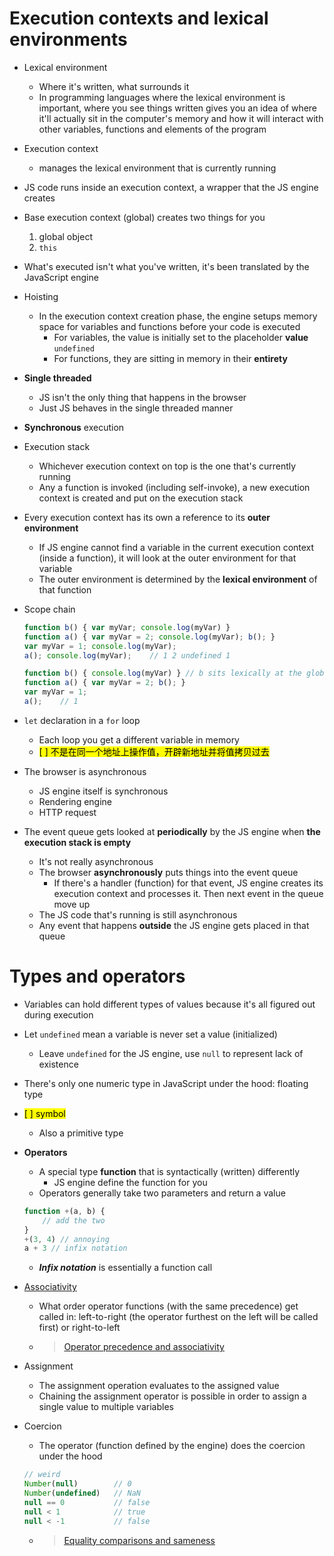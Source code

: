 # Execution contexts and lexical environments
- Lexical environment
    - Where it's written, what surrounds it
    - In programming languages where the lexical environment is important, where you see things written gives you an idea of where it'll actually sit in the computer's memory and how it will interact with other variables, functions and elements of the program
- Execution context
    - manages the lexical environment that is currently running
- JS code runs inside an execution context, a wrapper that the JS engine creates
- Base execution context (global) creates two things for you
    1. global object
    2. `this`
- What's executed isn't what you've written, it's been translated by the JavaScript engine
- Hoisting
    - In the execution context creation phase, the engine setups memory space for variables and functions before your code is executed
        - For variables, the value is initially set to the placeholder **value** `undefined`
        - For functions, they are sitting in memory in their **entirety**
- **Single threaded**
    - JS isn't the only thing that happens in the browser
    - Just JS behaves in the single threaded manner
- **Synchronous** execution
- Execution stack
    - Whichever execution context on top is the one that's currently running
    - Any a function is invoked (including self-invoke), a new execution context is created and put on the execution stack
- Every execution context has its own a reference to its **outer environment**
    - If JS engine cannot find a variable in the current execution context (inside a function), it will look at the outer environment for that variable
    - The outer environment is determined by the **lexical environment** of that function
- Scope chain

    ```js
    function b() { var myVar; console.log(myVar) }
    function a() { var myVar = 2; console.log(myVar); b(); }
    var myVar = 1; console.log(myVar);
    a(); console.log(myVar);    // 1 2 undefined 1

    function b() { console.log(myVar) } // b sits lexically at the global level
    function a() { var myVar = 2; b(); }
    var myVar = 1;
    a();    // 1
    ```

- `let` declaration in a `for` loop
    - Each loop you get a different variable in memory
    - <mark>[ ] 不是在同一个地址上操作值，开辟新地址并将值拷贝过去</mark>
- The browser is asynchronous
    - JS engine itself is synchronous
    - Rendering engine
    - HTTP request
- The event queue gets looked at **periodically** by the JS engine when **the execution stack is empty**
    - It's not really asynchronous
    - The browser **asynchronously** puts things into the event queue
        - If there's a handler (function) for that event, JS engine creates its execution context and processes it. Then next event in the queue move up
    - The JS code that's running is still asynchronous
    - Any event that happens **outside** the JS engine gets placed in that queue
# Types and operators
- Variables can hold different types of values because it's all figured out during execution
- Let `undefined` mean a variable is never set a value (initialized)
    - Leave `undefined` for the JS engine, use `null` to represent lack of existence
- There's only one numeric type in JavaScript under the hood: floating type
- <mark>[ ] symbol</mark>
    - Also a primitive type
- **Operators**
    - A special type **function** that is syntactically (written) differently
        - JS engine define the function for you
    - Operators generally take two parameters and return a value

    ```js
    function +(a, b) {
        // add the two
    }
    +(3, 4) // annoying
    a + 3 // infix notation
    ```

    - ***Infix notation*** is essentially a function call
- [Associativity](https://developer.mozilla.org/en-US/docs/Web/JavaScript/Reference/Operators/Operator_Precedence#Associativity)
    - What order operator functions (with the same precedence) get called in: left-to-right (the operator furthest on the left will be called first) or right-to-left
    - > [Operator precedence and associativity](https://developer.mozilla.org/en-US/docs/Web/JavaScript/Reference/Operators/Operator_Precedence#Table)
- Assignment
    - The assignment operation evaluates to the assigned value
    - Chaining the assignment operator is possible in order to assign a single value to multiple variables
- Coercion
    - The operator (function defined by the engine) does the coercion under the hood

    ```js
    // weird
    Number(null)        // 0
    Number(undefined)   // NaN
    null == 0           // false
    null < 1            // true
    null < -1           // false
    ```

    - > [<u>Equality comparisons and sameness</u>
](https://developer.mozilla.org/en-US/docs/Web/JavaScript/Equality_comparisons_and_sameness)